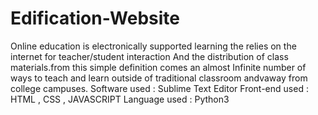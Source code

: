 # Edification-Website
Online education is electronically supported learning the relies on the internet for teacher/student interaction And the distribution of class materials.from this simple definition comes an almost Infinite number of ways to teach and learn outside of traditional classroom andvaway from college campuses.
Software used : Sublime Text Editor
Front-end used : HTML , CSS , JAVASCRIPT
Language used : Python3


